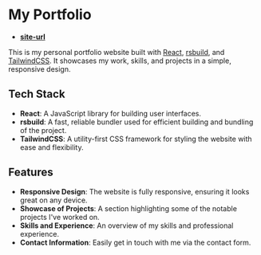 # My Portfolio

- **[site-url](https://olakadasamuel.site)**

This is my personal portfolio website built with [React](https://reactjs.org/), [rsbuild](https://rsbuild.org/), and [TailwindCSS](https://tailwindcss.com/). It showcases my work, skills, and projects in a simple, responsive design.

## Tech Stack

- **React**: A JavaScript library for building user interfaces.
- **rsbuild**: A fast, reliable bundler used for efficient building and bundling of the project.
- **TailwindCSS**: A utility-first CSS framework for styling the website with ease and flexibility.

## Features

- **Responsive Design**: The website is fully responsive, ensuring it looks great on any device.
- **Showcase of Projects**: A section highlighting some of the notable projects I've worked on.
- **Skills and Experience**: An overview of my skills and professional experience.
- **Contact Information**: Easily get in touch with me via the contact form.
